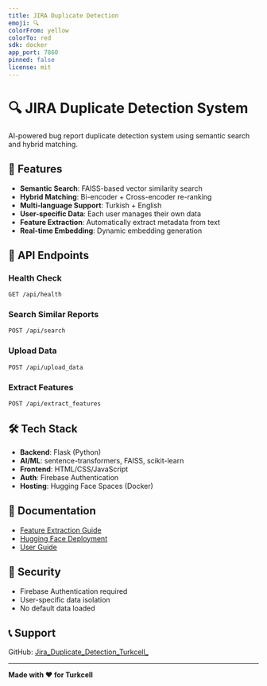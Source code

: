 ```yaml
---
title: JIRA Duplicate Detection
emoji: 🔍
colorFrom: yellow
colorTo: red
sdk: docker
app_port: 7860
pinned: false
license: mit
---
```


# 🔍 JIRA Duplicate Detection System

AI-powered bug report duplicate detection system using semantic search and hybrid matching.

## 🎯 Features

- **Semantic Search**: FAISS-based vector similarity search
- **Hybrid Matching**: Bi-encoder + Cross-encoder re-ranking
- **Multi-language Support**: Turkish + English
- **User-specific Data**: Each user manages their own data
- **Feature Extraction**: Automatically extract metadata from text
- **Real-time Embedding**: Dynamic embedding generation

## 🚀 API Endpoints

### Health Check
```
GET /api/health
```

### Search Similar Reports
```
POST /api/search
```

### Upload Data
```
POST /api/upload_data
```

### Extract Features
```
POST /api/extract_features
```

## 🛠️ Tech Stack

- **Backend**: Flask (Python)
- **AI/ML**: sentence-transformers, FAISS, scikit-learn
- **Frontend**: HTML/CSS/JavaScript
- **Auth**: Firebase Authentication
- **Hosting**: Hugging Face Spaces (Docker)

## 📖 Documentation

- [Feature Extraction Guide](./FEATURE_EXTRACTION_GUIDE.md)
- [Hugging Face Deployment](./HUGGINGFACE_DEPLOY.md)
- [User Guide](./KULLANIM_KILAVUZU.md)

## 🔐 Security

- Firebase Authentication required
- User-specific data isolation
- No default data loaded

## 📞 Support

GitHub: [Jira_Duplicate_Detection_Turkcell_](https://github.com/esraacevik/Jira_Duplicate_Detection_Turkcell_)

---

**Made with ❤️ for Turkcell**
